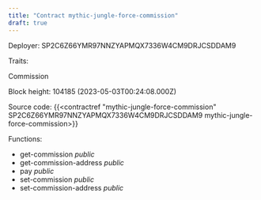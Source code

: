 ```yaml
---
title: "Contract mythic-jungle-force-commission"
draft: true
---
```

Deployer: SP2C6Z66YMR97NNZYAPMQX7336W4CM9DRJCSDDAM9

Traits:
 
Commission


Block height: 104185 (2023-05-03T00:24:08.000Z)

Source code: {{<contractref "mythic-jungle-force-commission" SP2C6Z66YMR97NNZYAPMQX7336W4CM9DRJCSDDAM9 mythic-jungle-force-commission>}}

Functions:

* get-commission _public_
* get-commission-address _public_
* pay _public_
* set-commission _public_
* set-commission-address _public_
